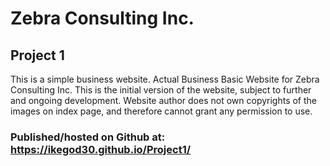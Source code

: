 # Zebra Consulting Inc. 

## Project 1 
This is a simple business website. 
Actual Business Basic Website for Zebra Consulting Inc.
This is the initial version of the website, subject to further and ongoing development.
Website author does not own copyrights of the images on index page, and therefore cannot grant any permission to use.  



### Published/hosted on Github at: https://ikegod30.github.io/Project1/